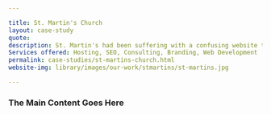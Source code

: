 ```yaml
---

title: St. Martin's Church
layout: case-study
quote: 
description: St. Martin's had been suffering with a confusing website that failed to capture the essence of the parish and the events that were often taking place. We met with the pastor and put together a site that was easy to navigate and featured professional photos from around the church campus.
Services offered: Hosting, SEO, Consulting, Branding, Web Development
permalink: case-studies/st-martins-church.html
website-img: library/images/our-work/stmartins/st-martins.jpg

---
```


### The Main Content Goes Here